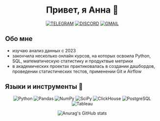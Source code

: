 <div align="center">

# Привет, я Анна 👋
[![TELEGRAM](https://img.shields.io/badge/TELEGRAM-0b0038??style=flat-square&logo=telegram)](https://t.me/AnnaKraeva23)
[![DISCORD](https://img.shields.io/badge/DISCORD-0b0038??style=flat-square&logo=DISCORD)](https://discordapp.com/users/annakraeva/)
[![GMAIL](https://img.shields.io/badge/-GMAIL-0b0038??style=flat-square&logo=gmail&logoColor=white)](mailto:a.kraeva23@gmail.com)
</div>

## Обо мне
- изучаю анализ данных с 2023
- закончила несколько онлайн курсов, на которых освоила Python, SQL, математическую статистику и продуктвые метрики
- в академических проектах практиковалась в создании дашбордов, проведении статистических тестов, применении Git и Airflow

## Языки и инструменты 🔧

<div align="center">

![Python](https://img.shields.io/badge/-Python-FFE4E1?style=for-the-badge&logo=python&logoColor=9370DB)
![Pandas](https://img.shields.io/badge/pandas-FFE4E1?style=for-the-badge&logo=pandas&logoColor=9370DB)
![NumPy](https://img.shields.io/badge/numpy-FFE4E1?style=for-the-badge&logo=numpy&logoColor=9370DB)
![SciPy](https://img.shields.io/badge/SciPy-FFE4E1?style=for-the-badge&logo=scipy&logoColor=9370DB)
![ClickHouse](https://img.shields.io/badge/-ClickHouse-FFE4E1?style=for-the-badge&logo=Clickhouse&logoColor=9370DB)
![PostgreSQL](https://img.shields.io/badge/-PostgreSQL-FFE4E1?style=for-the-badge&logo=PostgreSQL&logoColor=9370DB)
![Tableau](https://img.shields.io/badge/-Tableau-FFE4E1?style=for-the-badge&logo=Tableau&logoColor=9370DB)

</div>

<div align="center">

![Anurag's GitHub stats](https://github-readme-stats.vercel.app/api?username=ankraeva&theme=buefy&show_icons=true)

</div>
